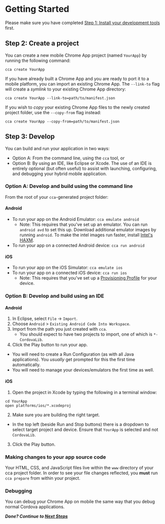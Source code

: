 # Getting Started

Please make sure you have completed [Step 1: Install your development tools](Installation.md) first.

## Step 2: Create a project

You can create a new mobile Chrome App project (named `YourApp`) by running the following command:

    cca create YourApp

If you have already built a Chrome App and you are ready to port it to a mobile platform, you can import an existing Chrome App. The `--link-to` flag will create a _symlink_ to your existing Chrome App directory:

    cca create YourApp --link-to=path/to/manifest.json

If you wish to _copy_ your existing Chrome App files to the newly created project folder, use the `--copy-from` flag instead:

    cca create YourApp --copy-from=path/to/manifest.json

## Step 3: Develop

You can build and run your application in two ways:
* Option A: From the command line, using the `cca` tool, or
* Option B: By using an IDE, like Eclipse or Xcode. The use of an IDE is entirely optional (but often useful) to assist with launching, configuring, and debugging your hybrid mobile application.

### Option A: Develop and build using the command line

From the root of your `cca`-generated project folder:

#### Android
* To run your app on the Android Emulator: `cca emulate android`
  * Note: This requires that you've set up an emulator. You can run `android avd` to set this up. Download additional emulator images by running `android`. To make the intel images run faster, install [Intel's HAXM](http://software.intel.com/en-us/articles/intel-hardware-accelerated-execution-manager/).
* To run your app on a connected Android device: `cca run android`

#### iOS
* To run your app on the iOS Simulator: `cca emulate ios`
* To run your app on a connected iOS device: `cca run ios`
  * Note: This requires that you've set up a [Provisioning Profile](http://stackoverflow.com/questions/3362652/what-is-a-provisioning-profile-used-for-when-developing-iphone-applications) for your device.

### Option B: Develop and build using an IDE

#### Android

1. In Eclipse, select `File` -> `Import`.
2. Choose `Android` > `Existing Android Code Into Workspace`.
3. Import from the path you just created with `cca`.
    * You should expect to have two projects to import, one of which is `*-CordovaLib`.
4. Click the Play button to run your app.
  * You will need to create a Run Configuration (as with all Java applications).  You _usually_ get prompted for this the first time automatically.
  * You will need to manage your devices/emulators the first time as well.

#### iOS

1. Open the project in Xcode by typing the following in a terminal window:
```
cd YourApp
open platforms/ios/*.xcodeproj
```

2. Make sure you are building the right target.
 * In the top left (beside Run and Stop buttons) there is a dropdown to select target project and device. Ensure that `YourApp` is selected and not `CordovaLib`. 

3. Click the Play button.

### Making changes to your app source code

Your HTML, CSS, and JavaScript files live within the `www` directory of your cca project folder. In order to see your file changes reflected, you **must** run `cca prepare` from within your project.

### Debugging

You can debug your Chrome App on mobile the same way that you debug normal Cordova applications.

_**Done? Continue to [Next Steps](NextSteps.md)**_
